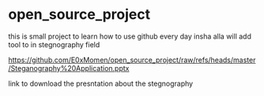 # open_source_project
this is small project to learn how to use github
every day insha alla will add tool to in stegnography field

https://github.com/E0xMomen/open_source_project/raw/refs/heads/master/Steganography%20Application.pptx 

link to download the presntation about the stegnography
